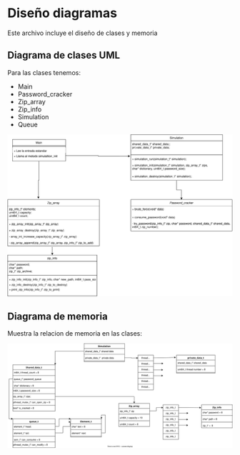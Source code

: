 # Diseño diagramas

Este archivo incluye el diseño de clases y memoria

## Diagrama de clases UML

Para las clases tenemos: 
* Main
* Password_cracker
* Zip_array
* Zip_info
* Simulation
* Queue

![Diagrama de clases](zip_pass.drawio.svg)

## Diagrama de memoria

Muestra la relacion de memoria en las clases:

![Diagrama de memoria](memory_diagram.drawio.svg)

